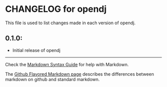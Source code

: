 # CHANGELOG for opendj

This file is used to list changes made in each version of opendj.

## 0.1.0:

* Initial release of opendj

- - - 
Check the [Markdown Syntax Guide](http://daringfireball.net/projects/markdown/syntax) for help with Markdown.

The [Github Flavored Markdown page](http://github.github.com/github-flavored-markdown/) describes the differences between markdown on github and standard markdown.
